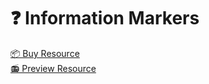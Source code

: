 # ❓ Information Markers

[📦 Buy Resource ](https://lsc-development.tebex.io)\
[📻 Preview Resource](https://youtu.be/9sUQZHcOG9k?si=ZkXlcMZ6M4YCIWjb)
